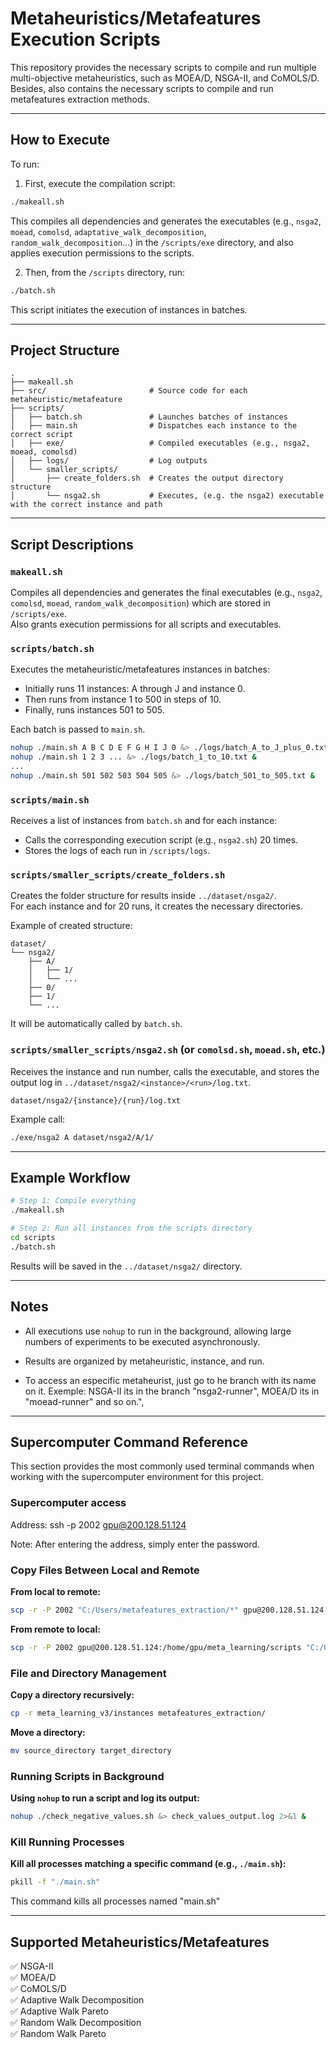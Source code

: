 # Metaheuristics/Metafeatures Execution Scripts

This repository provides the necessary scripts to compile and run multiple multi-objective metaheuristics, such as MOEA/D, NSGA-II, and CoMOLS/D. Besides, also contains the necessary scripts to compile and run metafeatures extraction methods.

---

## How to Execute

To run:

1. First, execute the compilation script:

```bash
./makeall.sh
```

This compiles all dependencies and generates the executables (e.g., `nsga2`, `moead`, `comolsd`, `adaptative_walk_decomposition`, `random_walk_decomposition`...) in the `/scripts/exe` directory, and also applies execution permissions to the scripts.

2. Then, from the `/scripts` directory, run:

```bash
./batch.sh
```

This script initiates the execution of instances in batches.

---

## Project Structure

```
.
├── makeall.sh
├── src/                       # Source code for each metaheuristic/metafeature
├── scripts/
│   ├── batch.sh               # Launches batches of instances
│   ├── main.sh                # Dispatches each instance to the correct script
│   ├── exe/                   # Compiled executables (e.g., nsga2, moead, comolsd)
│   ├── logs/                  # Log outputs
│   └── smaller_scripts/
│       ├── create_folders.sh  # Creates the output directory structure
│       └── nsga2.sh           # Executes, (e.g. the nsga2) executable with the correct instance and path
```

---

## Script Descriptions

### `makeall.sh`

Compiles all dependencies and generates the final executables (e.g., `nsga2`, `comolsd`, `moead`, `random_walk_decomposition`) which are stored in `/scripts/exe`.  
Also grants execution permissions for all scripts and executables.

### `scripts/batch.sh`

Executes the metaheuristic/metafeatures instances in batches:

- Initially runs 11 instances: A through J and instance 0.
- Then runs from instance 1 to 500 in steps of 10.
- Finally, runs instances 501 to 505.

Each batch is passed to `main.sh`.

```bash
nohup ./main.sh A B C D E F G H I J 0 &> ./logs/batch_A_to_J_plus_0.txt &
nohup ./main.sh 1 2 3 ... &> ./logs/batch_1_to_10.txt &
...
nohup ./main.sh 501 502 503 504 505 &> ./logs/batch_501_to_505.txt &
```

### `scripts/main.sh`

Receives a list of instances from `batch.sh` and for each instance:

- Calls the corresponding execution script (e.g., `nsga2.sh`) 20 times.
- Stores the logs of each run in `/scripts/logs`.

### `scripts/smaller_scripts/create_folders.sh`

Creates the folder structure for results inside `../dataset/nsga2/`.  
For each instance and for 20 runs, it creates the necessary directories.

Example of created structure:

```
dataset/
└── nsga2/
    ├── A/
    │   ├── 1/
    │   └── ...
    ├── 0/
    ├── 1/
    └── ...
```

It will be automatically called by `batch.sh`.

### `scripts/smaller_scripts/nsga2.sh` (or `comolsd.sh`, `moead.sh`, etc.)

Receives the instance and run number, calls the executable, and stores the output log in `../dataset/nsga2/<instance>/<run>/log.txt`.

```
dataset/nsga2/{instance}/{run}/log.txt
```

Example call:

```bash
./exe/nsga2 A dataset/nsga2/A/1/
```

---

## Example Workflow

```bash
# Step 1: Compile everything
./makeall.sh

# Step 2: Run all instances from the scripts directory
cd scripts
./batch.sh
```

Results will be saved in the `../dataset/nsga2/` directory.

---

## Notes

- All executions use `nohup` to run in the background, allowing large numbers of experiments to be executed asynchronously.

- Results are organized by metaheuristic, instance, and run.

- To access an especific metaheurist, just go to he branch with its name on it. Exemple: NSGA-II its in the branch \"nsga2-runner\", MOEA/D its in \"moead-runner\" and so on.",

---

## Supercomputer Command Reference

This section provides the most commonly used terminal commands when working with the supercomputer environment for this project.

### Supercomputer access

Address: ssh -p 2002 gpu@200.128.51.124

Note: After entering the address, simply enter the password.

### Copy Files Between Local and Remote

**From local to remote:**

```bash
scp -r -P 2002 "C:/Users/metafeatures_extraction/*" gpu@200.128.51.124:/home/gpu/metafeatures_extraction/
```

**From remote to local:**

```bash
scp -r -P 2002 gpu@200.128.51.124:/home/gpu/meta_learning/scripts "C:/Users/last_run"
```

### File and Directory Management

**Copy a directory recursively:**

```bash
cp -r meta_learning_v3/instances metafeatures_extraction/
```

**Move a directory:**

```bash
mv source_directory target_directory
```

### Running Scripts in Background

**Using `nohup` to run a script and log its output:**

```bash
nohup ./check_negative_values.sh &> check_values_output.log 2>&1 &
```

### Kill Running Processes

**Kill all processes matching a specific command (e.g., `./main.sh`):**

```bash
pkill -f "./main.sh"
```

This command kills all processes named "main.sh"

---

## Supported Metaheuristics/Metafeatures

✅ NSGA-II  
✅ MOEA/D  
✅ CoMOLS/D  
✅ Adaptive Walk Decomposition  
✅ Adaptive Walk Pareto  
✅ Random Walk Decomposition  
✅ Random Walk Pareto
